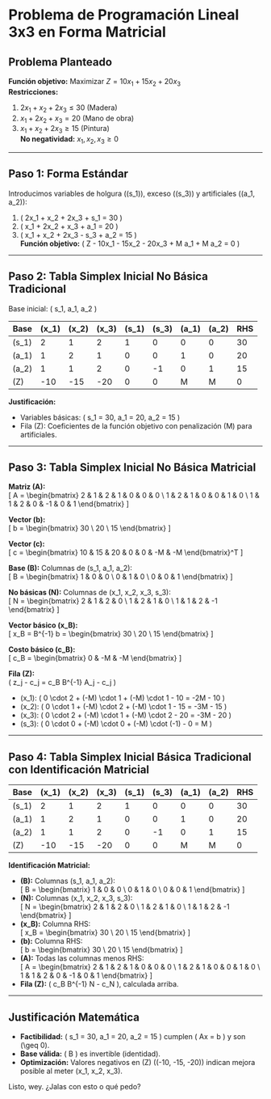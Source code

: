 # Problema de Programación Lineal 3x3 en Forma Matricial

## Problema Planteado

**Función objetivo:** Maximizar $Z = 10x_1 + 15x_2 + 20x_3$  
**Restricciones:**  
1. $2x_1 + x_2 + 2x_3 \leq 30$ (Madera)  
2. $x_1 + 2x_2 + x_3 = 20$ (Mano de obra)  
3. $x_1 + x_2 + 2x_3 \geq 15$ (Pintura)  
**No negatividad:** $x_1, x_2, x_3 \geq 0$

---

## Paso 1: Forma Estándar

Introducimos variables de holgura (\(s_1\)), exceso (\(s_3\)) y artificiales (\(a_1, a_2\)):  
1. \( 2x_1 + x_2 + 2x_3 + s_1 = 30 \)  
2. \( x_1 + 2x_2 + x_3 + a_1 = 20 \)  
3. \( x_1 + x_2 + 2x_3 - s_3 + a_2 = 15 \)  
**Función objetivo:** \( Z - 10x_1 - 15x_2 - 20x_3 + M a_1 + M a_2 = 0 \)

---

## Paso 2: Tabla Simplex Inicial No Básica Tradicional

Base inicial: \( s_1, a_1, a_2 \)

| Base    | \(x_1\) | \(x_2\) | \(x_3\) | \(s_1\) | \(s_3\) | \(a_1\) | \(a_2\) | RHS |
|---------|---------|---------|---------|---------|---------|---------|---------|-----|
| \(s_1\) | 2       | 1       | 2       | 1       | 0       | 0       | 0       | 30  |
| \(a_1\) | 1       | 2       | 1       | 0       | 0       | 1       | 0       | 20  |
| \(a_2\) | 1       | 1       | 2       | 0       | -1      | 0       | 1       | 15  |
| \(Z\)   | -10     | -15     | -20     | 0       | 0       | M       | M       | 0   |

**Justificación:**  
- Variables básicas: \( s_1 = 30, a_1 = 20, a_2 = 15 \)  
- Fila \(Z\): Coeficientes de la función objetivo con penalización \(M\) para artificiales.

---

## Paso 3: Tabla Simplex Inicial No Básica Matricial

**Matriz \(A\):**  
\[ A = \begin{bmatrix} 
2 & 1 & 2 & 1 & 0 & 0 & 0 \\ 
1 & 2 & 1 & 0 & 0 & 1 & 0 \\ 
1 & 1 & 2 & 0 & -1 & 0 & 1 
\end{bmatrix} \]

**Vector \(b\):**  
\[ b = \begin{bmatrix} 30 \\ 20 \\ 15 \end{bmatrix} \]

**Vector \(c\):**  
\[ c = \begin{bmatrix} 10 & 15 & 20 & 0 & 0 & -M & -M \end{bmatrix}^T \]

**Base \(B\):** Columnas de \(s_1, a_1, a_2\):  
\[ B = \begin{bmatrix} 
1 & 0 & 0 \\ 
0 & 1 & 0 \\ 
0 & 0 & 1 
\end{bmatrix} \]

**No básicas \(N\):** Columnas de \(x_1, x_2, x_3, s_3\):  
\[ N = \begin{bmatrix} 
2 & 1 & 2 & 0 \\ 
1 & 2 & 1 & 0 \\ 
1 & 1 & 2 & -1 
\end{bmatrix} \]

**Vector básico \(x_B\):**  
\[ x_B = B^{-1} b = \begin{bmatrix} 30 \\ 20 \\ 15 \end{bmatrix} \]

**Costo básico \(c_B\):**  
\[ c_B = \begin{bmatrix} 0 & -M & -M \end{bmatrix} \]

**Fila \(Z\):**  
\( z_j - c_j = c_B B^{-1} A_j - c_j \)  
- \(x_1\): \( 0 \cdot 2 + (-M) \cdot 1 + (-M) \cdot 1 - 10 = -2M - 10 \)  
- \(x_2\): \( 0 \cdot 1 + (-M) \cdot 2 + (-M) \cdot 1 - 15 = -3M - 15 \)  
- \(x_3\): \( 0 \cdot 2 + (-M) \cdot 1 + (-M) \cdot 2 - 20 = -3M - 20 \)  
- \(s_3\): \( 0 \cdot 0 + (-M) \cdot 0 + (-M) \cdot (-1) - 0 = M \)

---

## Paso 4: Tabla Simplex Inicial Básica Tradicional con Identificación Matricial

| Base    | \(x_1\) | \(x_2\) | \(x_3\) | \(s_1\) | \(s_3\) | \(a_1\) | \(a_2\) | RHS |
|---------|---------|---------|---------|---------|---------|---------|---------|-----|
| \(s_1\) | 2       | 1       | 2       | 1       | 0       | 0       | 0       | 30  |
| \(a_1\) | 1       | 2       | 1       | 0       | 0       | 1       | 0       | 20  |
| \(a_2\) | 1       | 1       | 2       | 0       | -1      | 0       | 1       | 15  |
| \(Z\)   | -10     | -15     | -20     | 0       | 0       | M       | M       | 0   |

**Identificación Matricial:**  
- **\(B\):** Columnas \(s_1, a_1, a_2\):  
  \[ B = \begin{bmatrix} 1 & 0 & 0 \\ 0 & 1 & 0 \\ 0 & 0 & 1 \end{bmatrix} \]
- **\(N\):** Columnas \(x_1, x_2, x_3, s_3\):  
  \[ N = \begin{bmatrix} 2 & 1 & 2 & 0 \\ 1 & 2 & 1 & 0 \\ 1 & 1 & 2 & -1 \end{bmatrix} \]
- **\(x_B\):** Columna RHS:  
  \[ x_B = \begin{bmatrix} 30 \\ 20 \\ 15 \end{bmatrix} \]
- **\(b\):** Columna RHS:  
  \[ b = \begin{bmatrix} 30 \\ 20 \\ 15 \end{bmatrix} \]
- **\(A\):** Todas las columnas menos RHS:  
  \[ A = \begin{bmatrix} 2 & 1 & 2 & 1 & 0 & 0 & 0 \\ 1 & 2 & 1 & 0 & 0 & 1 & 0 \\ 1 & 1 & 2 & 0 & -1 & 0 & 1 \end{bmatrix} \]
- **Fila \(Z\):** \( c_B B^{-1} N - c_N \), calculada arriba.

---

## Justificación Matemática

- **Factibilidad:** \( s_1 = 30, a_1 = 20, a_2 = 15 \) cumplen \( Ax = b \) y son \(\geq 0\).  
- **Base válida:** \( B \) es invertible (identidad).  
- **Optimización:** Valores negativos en \(Z\) (\(-10, -15, -20\)) indican mejora posible al meter \(x_1, x_2, x_3\).

Listo, wey. ¿Jalas con esto o qué pedo?
